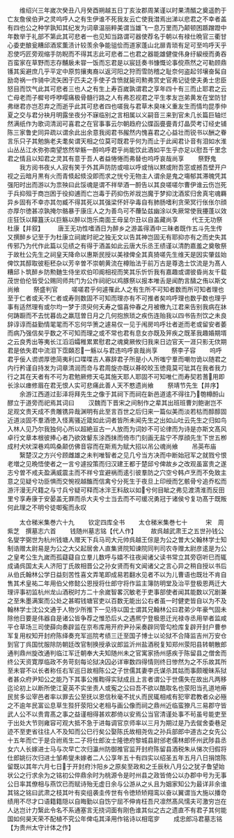 <!-- { "loadSidebar": true } -->
　　维绍兴三年嵗次癸丑八月癸酉朔越五日丁亥汝郡周某谨以时果清醑之奠遥酌于亡友詹侯伯尹之灵呜呼人之有生伊谁不死我友云亡使我澘焉出涕以悲君之不幸者盖有四也公之种学孰知其纪发为词章温丽粹美谓当雄飞一息万里而乃颠顿困踬蹭蹬中年数举于礼部不第此其可悲者一也见知当路谓可器使荐名于朝以有禄仕晩官三衢甘心委吏酿瓮糟邱酒浆薫渍计较羡余争能驵侩而道家蓬山北扉青琐有足可至呜呼天乎忍使巧匠旁观缩手防睨而不得其志此可悲者二也君之器能雄健俊伟身纡綟绶而勇吞百蛮家在草野而志存黼扆未甞一饭而忘君是以宸廷奏书慷慨论事傥燕然之可勒顾鼎镬其奚避庶几乎平定中原剪攘夷裔以返河阳之狩而雪防稽之耻奈何盗起邻壌奋髯自励竒祸一作骑中流矢困于匹夫之手使子含愤就毙司勲弗赏史官弗记徒使夫勇士忠臣怒目而饮气此其可悲者三也人之有生上寿百嵗孰谓君之享年四十有三而止耶君之云亡母老而子穉号呼咿嘤痛极骨髓行路之人有弗忍视君之平生孝友岂弟黄发在堂防甘弗继君亦岂忍弃之而逝乎此其可悲者四也嗟我与君草木臭味义重友生而情均昆季仲夏之交与君分袂月明露坐夜分不寐临别之言相属以义嗣音三来到官未几长篇巨轴烂然满纸作为歌词清润可喜君之在官事事云尔朝趋府公牒函亹亹青灯晶荧考订经史铺陈三家鲁史同异疏以谓余此出余意我阅君书赧然内愧喜君之心益壮而锐书以酬之眷言乐只子其勉旃老夫耄矣谓天相之位莫可既君乎何为而止于此闻君讣音有泪如水淮山丛丛江水弥弥南望悠然举觞一酹呜呼君乎尚能饮此酒如平生乎亦足以慰吾千里念君之情且以知君之灵其有意于吾人者益惓惓而弗替也呜呼哀哉尚享
　　祭野鬼
　　我方阅书夜乆人寂有笑于外其声防防或喧以呼或悄以黙或附吾窓或撼吾壁开户视之云暗月黒有火而青倐起倐没即而求之恍兮无物主人谓余是鬼之塲郁其滞魄凭其强阳时出而游以为祟殃曰此馁魂是谓不祥举酒一酹告以其良嗟嗟尔曹伊谁云伤岂死于兵抑殂于商岂困于役抑逋而亡岂毒于药抑伤斧戕岂魔于梦抑沈酒浆归舍真宅魂羇异乡固有不幸亦其勿臧不得其死以其强梁怀奸孕毒自有肺肠嗜利贪荣冥行伥伥尔顔亦厚尔徳甚凉孰掩尔骼暴于康庄人之为善鸟可不蘉坠兹幽涂以失厥常使我攓蓬以效庄狂饫以饛簋沃以巨觞以醉以饱乐南面王毋呈尔丑以自盖藏尚享
　　代王无功祭杜康【并叙】
　　唐王无功性嗜酒日为醉乡之游盖得酒中三昧者既作五斗先生传又撰醉乡记至于为杜康立祠嵗时祀之独无文以告其神岂固无有耶抑亦有之而史失其传邪乃为代作此篇以见绩之有得于酒盖如此云唐大乐丞王绩谨以清酌嘉羞之奠敬祭于故杜公先生之祠皇天降命以惠斯民授以美禄俾全其真猗嗟先生维天是因实肇兹始俾饮其醇取彼秬秠杂以芳辛曽不崇朝黄流在樽贻法于前万古是尊逸士饮流是为髙人糟邱卜筑醉乡防勲麯生侍坐欢伯叩阍相视而笑其乐忻忻我有嘉趣或谓彼昏尚友千载茂世伯伦皆受公赐同师共门为公作祠祀以鸡豚祭以报本唯舌是闻酌言醻之侑以斯文尚飨
　　祭盛判官
　　嗟嗟君乎何遽罹此人之有生所不可知者数而所可知者理也至于仁者或夭不仁者或寿则数固不可知而理亦有不可推者矣呜呼理也数乎数也理乎事有适然理有或尔均一梦于须臾何夭寿之愠喜仲春之月被檄九江君来告别我病在牀何踌蹰而不去忧暮齿之羸尫曽日月之几何抱旅琐之疾伤连贻我以四书告剂饮之未良辞谆谆而益勤情毣毣而不忘何华箦之遽易仅一见于闱房呜呼壮者逝而老或留安者萎而病乃强信矣乎数之不可知而理之或不常也君有息女亦既及笄疾之既革我趣婚期壻之云良秀出等夷长江滔滔孀稚累累慰君之魂奠厥攸归我来日边官天一涯只影无佽期君是依失君中流泪下霑頥忍一觞以与君违呜呼哀哉尚享
　　祭李子容
　　呜呼君乎佞人谫谫厚徳简夷利口喋喋吉人寡辞君子所是小人所嗤宁羣而嘲勿诡以随君之内行矜谨自持发为词章清润而竒与君周旋亦既以朞皎皎玉徳竟莫可玼其在我者我力行之其在天者有不可为君勉厥修天屯其施天耶人耶固不可知唯仁而寿契若蓍用即长涂以瘗修眉在君无恨人实可悲痛此善人天不憗遗尚飨
　　祭靖节先生【并序】
　　余游江西道过彭泽将拜先生之像于其祠下而祠在新邑道逺不得往乃匏樽酹山醪立于道旁而祀焉其词曰
　　汉魏而下晋宋之间制作之辈其出班班曹刘鲍谢岂不足观文贵天成不贵雕镌异哉渊明有此至言百世之后归来一篇似美而淡若枯而醇醇固近道淡固不羣酒徳入怪离骚近箴如此词者皆所未闻先生之出如山吐云先生之归如鸟入林人见乃尔我独何心所以超絶亘古一人放而为词妙不可论律而为诗是亦斯文髙风卓行文章本根彼捧心者乃欲效颦东涂西抹而倚市门刻画无盐宁不厚顔先生下世五栁成村犬吠深巷鸡鸣桑颠仿佛音容而在斯焉为赋大招以吊公魂尚飨
　　吊英布庙
　　繄楚汉之方兴兮顾雌雄之未判唯智者之见几兮当方决而中断始冠军之就戮兮恨老増之见晩悟使者之一言兮遽投策而归汉建王都于楚邱兮俾故乡之改观虽富贵之遂志兮曽不戒夫盈满威震主而不祥兮宜避祸而逺引彼羣防之穴空兮韩卢烹而不免致主意之见疑兮功臣惧而交惋视越醢而信禽兮分死生于夜旦上印绶而乞骸骨兮追乔松而游汗漫无尺籍之与寸兵兮疑可释而冰泮王料敌以如兮何目眦之弗见渡清淮而反田里兮享寿康于安晏盖无罪而杀大夫兮士当去而不可缓况勇冠于诸侯兮复功髙于既叛何此理之不明兮徒啣寃而永叹











　　太仓稊米集巻六十九
　　钦定四库全书
　　太仓稊米集巻七十　　　宋　周紫芝　撰墓志六首
　　钱随州墓志铭【代人作】
　　故呉越武肃王之五世孙钱公名燮字弼世为杭州钱塘人赠天下兵马司大元帅呉越王倧是为公之曽大父翰林学士知制诰赠太尉易是为公之大父起居舍人直集贤院知谏院同判司农寺赠太尉彦逺是为公之皇考公生九嵗而孤薿薿自立羣儿数呼与嬉不往夜闻诸父读书常立其旁窃听巳而辄成诵呉国太夫人济阳丁氏故相晋公之孙女贤而有文闻诸父之言心异之稍自授以书后从伯氏翰林公学日益刻苦性喜文弄笔即成易若翻水见者不以为儿曹语也既壮不肯自售其术皇祐二年用伯父修懿公恩授将仕郎守将作监主簿防明堂及治平登极恩两迁大理评事初监杭州龙山酒税时方二十余嵗智畧沉敏老于吏事部使者闻其能数以冗剧兼之至朱墨满案而公处之甚暇钱塘官吏以百数无能出公右者虽一时健吏皆自以为不及翰林学士沈公文通于人物少所推下一见待以国士谓其兄翰林公曰君弟少年豪气固未除他日要是伟器自是诸公皆争荐之惟恐后乆之遇熈宁登极恩迁光禄寺丞用举者监咸平仓草场三司使薛向奏辟监在京布库用开府尹孙采奏辟同管勾检库复辟开封户曹参军复用权知开封府陈绎奏充军巡院考绩三迁至国子博士以论狱不合降监吉州万安仓到官丁呉国忧服除防朝廷改官制换授承议郎监沂州盐酒税复知郑州荥阳县转朝散郎通判鼎州旋改通判临江军迁朝奉大夫知随州未之官寓家扬州感疾于陈留县之僧舍而终公天资寛厚临政不务苛刻每论狱决囚必详审数四得情则终日惨然为之不乐故其所至未甞不以长者称任右军巡日故相陈公之子世儒其妻李氏谋杀其姑而事颇暧昧系狱者甚众府尹知公之能乃下其事公推鞫得实狱成且上言者谓公于世儒失在故出凡两移迄论初上以断所使江夏英不实坐责人或寃之公曰吾不欲以酷取名也荥阳当孔道地瘠民贫多讼宰邑者率以罪去公至抚以恩信秋毫不扰乆而民辄相戒有犯宰君教者众必殛之不逾年民富讼息草生狴犴荥阳父老相与画公像而祠之鼎州近临蛮獠凡三易郡守皆武人公不以贵胄髙之事之益谨相得甚欢郡倚以安焉公当官清谨处事不茍虽号能吏至于出处大节则雍容可观大抵不急于进每调官京师率以三月为期过是乃去僦舍委巷足迹不至吏省往往人不及知而公巳行矣公娶陈氏故相尧佐之孙兵部郎中道古之女先公十五年而亡于是合祔焉生二子将仕郎汝士隆徳府黎城县尉邠老儒林郎怀州武陟县丞女六人长嫁进士马与次早亡次归瀛州防御推官监开封府陈留县酒税朱从悌次归假将仕郎姚衍次归进士邹希燮未嫁者二人公享年五十有四实以绍圣五年五月八日捐馆陈留既以其年六月七日于开封府汴阳乡之原矣至政和之壬辰秋八月公之犹子鲁望始状公之行求余为之铭初公倅鼎余时为桃源令是时州县之政皆倚公以办郡中号为无事公日率其僚相与燕饮已而赋诗殆无虚日余与公游从之乆且为姻家知公为最详非余谁其铭之铭曰武肃之枝其叶有奕组袭圭传世有令徳矫矫翔鸾以奋以翼谓当大施以播竒绩用不尽才口语籍籍隠以自晦勤以自饬宁屈不伸肯枉吾尺凛然髙风懦夫可激穷岂在人达岂计力繄此令名不系通塞言无挠词面有刚色谁其似之古之遗直不有君子其何能国如何昊天荣不配植不究公年俾屯其泽用作铭诗以相窀穸
　　成忠郎冯君墓志铭【为贵州太守计体之作】
